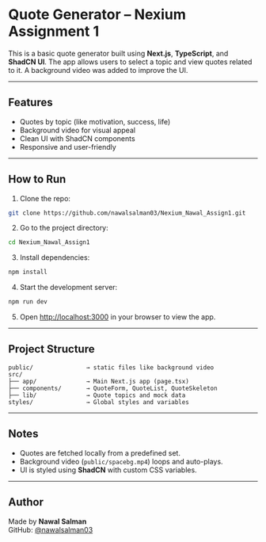 # Quote Generator – Nexium Assignment 1

This is a basic quote generator built using **Next.js**, **TypeScript**, and **ShadCN UI**. The app allows users to select a topic and view quotes related to it. A background video was added to improve the UI.

---

## Features

- Quotes by topic (like motivation, success, life)
- Background video for visual appeal
- Clean UI with ShadCN components
- Responsive and user-friendly

---

## How to Run

1. Clone the repo:

```bash
git clone https://github.com/nawalsalman03/Nexium_Nawal_Assign1.git
```

2. Go to the project directory:

```bash
cd Nexium_Nawal_Assign1
```

3. Install dependencies:

```bash
npm install
```

4. Start the development server:

```bash
npm run dev
```

5. Open [http://localhost:3000](http://localhost:3000) in your browser to view the app.

---

## Project Structure

```
public/               → static files like background video
src/
├── app/              → Main Next.js app (page.tsx)
├── components/       → QuoteForm, QuoteList, QuoteSkeleton
├── lib/              → Quote topics and mock data
styles/               → Global styles and variables
```

---

## Notes

- Quotes are fetched locally from a predefined set.
- Background video (`public/spacebg.mp4`) loops and auto-plays.
- UI is styled using **ShadCN** with custom CSS variables.

---

## Author

Made by **Nawal Salman**  
GitHub: [@nawalsalman03](https://github.com/nawalsalman03)
